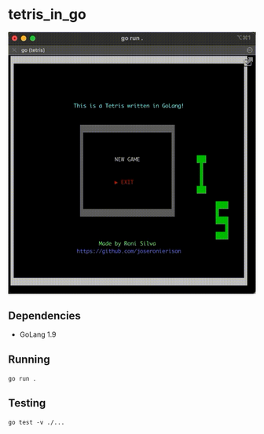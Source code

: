 # tetris_in_go

![Alt text](/docs/20221122221759900.gif?raw=true "Gif with game running")

## Dependencies
- GoLang 1.9
## Running
`go run .`

## Testing
`go test -v ./...`
